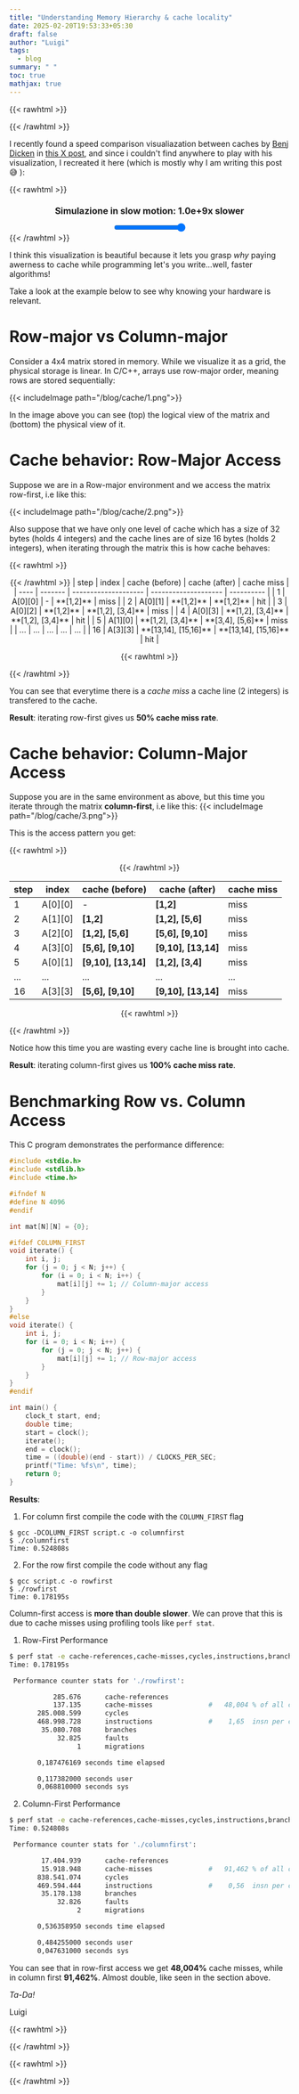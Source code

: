 ```yaml
---
title: "Understanding Memory Hierarchy & cache locality"
date: 2025-02-20T19:53:33+05:30
draft: false
author: "Luigi"
tags:
  - blog
summary: " "
toc: true
mathjax: true
---
```


{{< rawhtml >}} 
<script>
MathJax = {
	tex: {
		inlineMath: [["$", "$"]]
	}
};
</script>


<style>

 body.d-mode canvas {
	background: #212529;
	width: 100%;
	height: auto;
 }
	
 body.l-mode canvas {
	background: #F2F2F2;
	width: 100%;
	height: auto;
 }
	
    .controls {
      margin-top: 20px;
    }
    /* Stile per la label dello slider */
    #scalingInfo {
      font-size: 16px;
      font-weight: bold;
      margin-bottom: 10px;
    }
	
	
	body img{
    filter: invert(100%);
    mix-blend-mode: difference;
    background-color: #18191A; /* Questo diventa il nuovo "bianco" */
}
.navbar-brand img{
	filter: none;
	mix-blend-mode: normal;
}
.no-invert {
	filter: none !important;
}
	
  </style>
  
<script>
var isDarkMode = document.body.className.includes("dark");
document.body.classList.toggle('d-mode', isDarkMode);
document.body.classList.toggle('l-mode', !isDarkMode);

</script>

    
{{< /rawhtml >}}

I recently found a speed comparison visualiazation between caches by [Benj Dicken](https://benjdd.com/) in [this X post](https://x.com/BenjDicken/status/1847310000735330344), and since i couldn't find anywhere to play with his visualization, I recreated it here (which is mostly why I am writing this post 😅 ):


{{< rawhtml >}} 
<center>
<canvas id="simulationCanvas" width="800" height="400"></canvas>
<div class="controls">
    <p id="scalingInfo">Simulazione in slow motion: 1.0e+9x slower</p>
    <input type="range" id="myRange" min="6" max="9" step="0.1" value="9">
  </div>
</center>
{{< /rawhtml >}}

I think this visualization is beautiful because it lets you grasp *why* paying awerness to cache while programming let's you write...well, faster algorithms!

Take a look at the example below to see why knowing your hardware is relevant.

# Row-major vs Column-major
Consider a 4x4 matrix stored in memory. While we visualize it as a grid, the physical storage is linear. 
In C/C++, arrays use row-major order, meaning rows are stored sequentially:

{{< includeImage path="/blog/cache/1.png">}}

In the image above you can see (top) the logical view of the matrix and (bottom) the physical view of it.

# Cache behavior: Row-Major Access
Suppose we are in a Row-major environment and we access the matrix row-first, i.e like this:

{{< includeImage path="/blog/cache/2.png">}}

Also suppose that we have only one level of cache which has a size of 32 bytes (holds 4 integers) and the cache lines are of size 16 bytes (holds 2 integers), when iterating through the matrix this is how cache behaves:

{{< rawhtml >}}
<center>
{{< /rawhtml >}}
| step | index   | cache (before)       | cache (after)        | cache miss |
| ---- | ------- | -------------------- | -------------------- | ---------- |
| 1    | A[0][0] | -                    | **[1,2]**            | miss       |
| 2    | A[0][1] | **[1,2]**            | **[1,2]**            | hit        |
| 3    | A[0][2] | **[1,2]**            | **[1,2], [3,4]**     | miss       |
| 4    | A[0][3] | **[1,2], [3,4]**     | **[1,2], [3,4]**     | hit        |
| 5    | A[1][0] | **[1,2], [3,4]**     | **[3,4], [5,6]**     | miss       |
| ...   | ... | ... | ... | ...       |
| 16   | A[3][3] | **[13,14], [15,16]** | **[13,14], [15,16]** | hit        |

{{< rawhtml >}}
</center>
{{< /rawhtml >}}


You can see that everytime there is a *cache miss* a cache line (2 integers) is transfered to the cache.

**Result**: iterating row-first gives us **50% cache miss rate**.



# Cache behavior: Column-Major Access
Suppose you are in the same environment as above, but this time you iterate through the matrix **column-first**, i.e like this:
{{< includeImage path="/blog/cache/3.png">}}

This is the access pattern you get:

{{< rawhtml >}}
<center>
{{< /rawhtml >}}

|step|index|cache (before)|cache (after)|cache miss|
|---|---|---|---|---|
|1|A[0][0]|-|**[1,2]**|miss|
|2|A[1][0]|**[1,2]**|**[1,2], [5,6]**|miss|
|3|A[2][0]|**[1,2], [5,6]**|**[5,6], [9,10]**|miss|
|4|A[3][0]|**[5,6], [9,10]**|**[9,10], [13,14]**|miss|
|5|A[0][1]|**[9,10], [13,14]**|**[1,2], [3,4]**|miss|
|...|...|...|...|...|
|16|A[3][3]|**[5,6], [9,10]**|**[9,10], [13,14]**|miss|

{{< rawhtml >}}
</center>
{{< /rawhtml >}}

Notice how this time you are wasting every cache line is brought into cache.

**Result**: iterating column-first gives us **100% cache miss rate**.


# Benchmarking Row vs. Column Access
This C program demonstrates the performance difference:

```c
#include <stdio.h>
#include <stdlib.h>
#include <time.h>

#ifndef N
#define N 4096
#endif

int mat[N][N] = {0};

#ifdef COLUMN_FIRST
void iterate() {
    int i, j;
    for (j = 0; j < N; j++) {
        for (i = 0; i < N; i++) {
            mat[i][j] += 1; // Column-major access
        }
    }
}
#else
void iterate() {
    int i, j;
    for (i = 0; i < N; i++) {
        for (j = 0; j < N; j++) {
            mat[i][j] += 1; // Row-major access
        }
    }
}
#endif

int main() {
    clock_t start, end;
    double time;
    start = clock();
    iterate();
    end = clock();
    time = ((double)(end - start)) / CLOCKS_PER_SEC;
    printf("Time: %fs\n", time);
    return 0;
}
```

**Results**: 
1. For column first compile the code with the `COLUMN_FIRST` flag
```
$ gcc -DCOLUMN_FIRST script.c -o columnfirst
$ ./columnfirst
Time: 0.524808s  
```
2. For the row first compile the code without any flag
```
$ gcc script.c -o rowfirst
$ ./rowfirst
Time: 0.178195s
```
Column-first access is **more than double slower**.
We can prove that this is due to cache misses using profiling tools like `perf stat`.

1. Row-First Performance

```bash
$ perf stat -e cache-references,cache-misses,cycles,instructions,branches,faults,migrations ./rowfirst
Time: 0.178195s

 Performance counter stats for './rowfirst':

           285.676      cache-references                                            
           137.135      cache-misses              #   48,004 % of all cache refs    
       285.008.599      cycles                                                      
       468.998.728      instructions              #    1,65  insn per cycle         
        35.080.708      branches                                                    
            32.825      faults                                                      
                 1      migrations                                                  

       0,187476169 seconds time elapsed

       0,117382000 seconds user
       0,068810000 seconds sys
```

2. Column-First Performance
```bash
$ perf stat -e cache-references,cache-misses,cycles,instructions,branches,faults,migrations ./columnfirst
Time: 0.524808s

 Performance counter stats for './columnfirst':

        17.404.939      cache-references                                            
        15.918.948      cache-misses              #   91,462 % of all cache refs    
       838.541.074      cycles                                                      
       469.594.444      instructions              #    0,56  insn per cycle         
        35.178.138      branches                                                    
            32.826      faults                                                      
                 2      migrations                                                  

       0,536358950 seconds time elapsed

       0,484255000 seconds user
       0,047631000 seconds sys
```


You can see that in row-first access we get **48,004\%** cache misses, while in column first **91,462\%**. Almost double, like seen in the section above.

*Ta-Da!*

Luigi






{{< rawhtml >}} 
<script>
    const canvas = document.getElementById('simulationCanvas');
    const ctx = canvas.getContext('2d');
    const myRange = document.getElementById('myRange');
    const scalingInfo = document.getElementById('scalingInfo');

    // Calcola il fattore di rallentamento: 10^(valore dello slider)
    let slowdownFactor = Math.pow(10, myRange.value);
    // Per gestire la continuità della fase, teniamo traccia del vecchio valore
    let lastSlowdownFactor = slowdownFactor;
    scalingInfo.textContent = slowdownFactor + "x slower";

    // Definizione della CPU: un rettangolo grande a sinistra
    const cpu = {
      x: 50,
      y: 10,
      width: 150,
      height: 380,
      color: "#a2d5f2",
      label: "CPU"
    };

    /* 
      Definizione degli elementi di memoria (cache e RAM).
      Ogni elemento ha:
        - posizione e dimensioni (rettangolo)
        - una latenza base (in nanosecondi)
        - un'etichetta per la latenza (visualizzata all'interno)
        - un offset per mantenere la continuità della fase
    */
    const memoryElements = [
      { label: "L1 cache",  x: 600, y: 10,  width: 120, height: 80,  baseLatency: 1,  color: "#ffcc5c", latency: "1 ns",  offset: 0 },
      { label: "L2 cache",  x: 600, y: 110, width: 120, height: 80,  baseLatency: 4,  color: "#f6d186", latency: "4 ns",  offset: 0 },
      { label: "L3 cache",  x: 600, y: 210, width: 120, height: 80,  baseLatency: 40, color: "#ffde7d", latency: "40 ns", offset: 0 },
      { label: "RAM", x: 600, y: 310, width: 120, height: 80,  baseLatency: 80, color: "#ff6f69", latency: "80 ns", offset: 0 }
    ];

    let startTime = null;
    let animationId;

    // Funzione per disegnare un rettangolo con etichetta e latenza (se presente)
    function drawRectangle(rect) {
      ctx.fillStyle = rect.color;
      ctx.fillRect(rect.x, rect.y, rect.width, rect.height);
      ctx.strokeStyle = "#000";
      ctx.strokeRect(rect.x, rect.y, rect.width, rect.height);
      ctx.fillStyle = "#000";
      ctx.font = "16px Arial";
      ctx.textAlign = "center";
      ctx.fillText(rect.label, rect.x + rect.width / 2, rect.y + rect.height / 2);
      if (rect.latency) {
        ctx.font = "14px Arial";
        ctx.fillText(rect.latency, rect.x + rect.width / 2, rect.y + rect.height / 2 + 20);
      }
    }

    // Funzione per disegnare un pallino
    function drawBall(x, y, radius, color) {
      ctx.beginPath();
      ctx.arc(x, y, radius, 0, Math.PI * 2);
      ctx.fillStyle = color;
      ctx.fill();
      ctx.strokeStyle = "#000";
      ctx.stroke();
    }

    // Funzione di animazione: ogni pallino oscilla orizzontalmente
    function animate(timestamp) {
      if (!startTime) startTime = timestamp;
      const elapsed = timestamp - startTime;

      // Pulizia del canvas
      ctx.clearRect(0, 0, canvas.width, canvas.height);

      // Disegna la CPU (statico)
      drawRectangle(cpu);

      // Per ogni elemento di memoria (cache e RAM)
      memoryElements.forEach(element => {
        drawRectangle(element);

        const margin = 10;      // margine interno al rettangolo
        const ballRadius = 8;   // raggio del pallino

        // Calcola il periodo (in ms) in base alla latenza (ns) e al fattore di rallentamento
        const period = (element.baseLatency * slowdownFactor) / 1e6;
        // Usa l'offset per mantenere continuità nella fase
        const effectiveTime = elapsed + element.offset;
        // Calcola la fase (0-1) dell'oscillazione
        const phase = (effectiveTime % period) / period;
        const sinValue = (Math.sin(phase * 2 * Math.PI) + 1) / 2;

        // Il pallino oscilla da destra della CPU (cpu.x + cpu.width) fino al margine sinistro dell'elemento
        const startX = cpu.x + cpu.width + margin;
        const endX = element.x - margin;
        const ballX = startX + sinValue * (endX - startX);
        const ballY = element.y + element.height / 2;

        drawBall(ballX, ballY, ballRadius, "#6a994e");
      });

      animationId = requestAnimationFrame(animate);
    }

    // Gestione dello slider senza resettare l'animazione
    myRange.addEventListener('input', () => {
      const newFactor = Math.pow(10, myRange.value);
      const currentTime = performance.now();
      if (startTime !== null) {
        const elapsed = currentTime - startTime;
        // Per ogni elemento, aggiorna l'offset per mantenere la continuità della fase
        memoryElements.forEach(element => {
          const oldPeriod = (element.baseLatency * lastSlowdownFactor) / 1e6;
          const newPeriod = (element.baseLatency * newFactor) / 1e6;
          // Calcola la frazione di fase attuale con il vecchio periodo
          const currentPhase = ((elapsed + element.offset) % oldPeriod) / oldPeriod;
          // Imposta il nuovo offset in modo che:
          // (elapsed + nuovoOffset) mod newPeriod = currentPhase * newPeriod
          element.offset = (currentPhase * newPeriod) - elapsed;
        });
      }
      slowdownFactor = newFactor;
      lastSlowdownFactor = slowdownFactor;
      scalingInfo.textContent = slowdownFactor + "x slower";
    });

    // Avvia l'animazione
    startTime = null;
    cancelAnimationFrame(animationId);
    animationId = requestAnimationFrame(animate);
  </script>
{{< /rawhtml >}}







{{< rawhtml >}} 
<script>
	document.getElementById("theme-toggle").addEventListener("click", () => {
		if (document.body.className.includes("dark")) {
			isDarkMode = false;
		} else {
			isDarkMode = true;
		}
		document.body.classList.toggle('d-mode', isDarkMode);
		document.body.classList.toggle('l-mode', !isDarkMode);
		drawSim(sim1, canvas1, "Sequential");
	})


  </script>
{{< /rawhtml >}}




